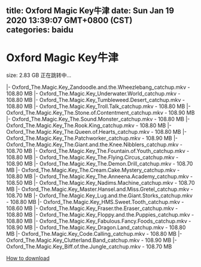 
title: Oxford Magic Key牛津
date: Sun Jan 19 2020 13:39:07 GMT+0800 (CST)    
categories: baidu
---

# Oxford Magic Key牛津
size: 2.83 GB
 正在跳转中...
 
|- Oxford_The.Magic.Key_Zandoodle.and.the.Wheezlebang_catchup.mkv - 108.80 MB
|- Oxford_The.Magic.Key_Underwater.World_catchup.mkv - 108.80 MB
|- Oxford_The.Magic.Key_Tumbleweed.Desert_catchup.mkv - 108.80 MB
|- Oxford_The.Magic.Key_Troll.Talk_catchup.mkv - 108.80 MB
|- Oxford_The.Magic.Key_The.Stone.of.Contentment_catchup.mkv - 108.90 MB
|- Oxford_The.Magic.Key_The.Sound.Monster_catchup.mkv - 108.80 MB
|- Oxford_The.Magic.Key_The.Rook.King_catchup.mkv - 108.80 MB
|- Oxford_The.Magic.Key_The.Queen.of.Hearts_catchup.mkv - 108.80 MB
|- Oxford_The.Magic.Key_The.Patchworker_catchup.mkv - 108.90 MB
|- Oxford_The.Magic.Key_The.Giant.and.the.Knee.Nibblers_catchup.mkv - 108.70 MB
|- Oxford_The.Magic.Key_The.Fountain.of.Youth_catchup.mkv - 108.80 MB
|- Oxford_The.Magic.Key_The.Flying.Circus_catchup.mkv - 108.90 MB
|- Oxford_The.Magic.Key_The.Demon.Drill_catchup.mkv - 108.70 MB
|- Oxford_The.Magic.Key_The.Cream.Cake.Mystery_catchup.mkv - 108.80 MB
|- Oxford_The.Magic.Key_The.Anneena.Academy_catchup.mkv - 108.50 MB
|- Oxford_The.Magic.Key_Nadims.Machine_catchup.mkv - 108.70 MB
|- Oxford_The.Magic.Key_Master.Hansel.and.Miss.Gretel_catchup.mkv - 108.70 MB
|- Oxford_The.Magic.Key_Lug.and.the.Giant.Storks_catchup.mkv - 108.80 MB
|- Oxford_The.Magic.Key_HMS.Sweet.Tooth_catchup.mkv - 108.60 MB
|- Oxford_The.Magic.Key_Fraser.the.Eraser_catchup.mkv - 108.80 MB
|- Oxford_The.Magic.Key_Floppy.and.the.Puppies_catchup.mkv - 108.80 MB
|- Oxford_The.Magic.Key_Fabulous.Fancy.Foods_catchup.mkv - 108.90 MB
|- Oxford_The.Magic.Key_Dragon.Land_catchup.mkv - 108.80 MB
|- Oxford_The.Magic.Key_Code.Calling_catchup.mkv - 108.80 MB
|- Oxford_The.Magic.Key_Clutterland.Band_catchup.mkv - 108.90 MB
|- Oxford_The.Magic.Key_Biff.of.the.Jungle_catchup.mkv - 108.70 MB

[How to download](https://bpcam.bemobtrk.com/go/2ceec3aa-1ca2-46d6-b9ff-aaa5c184517c?jno=5469)